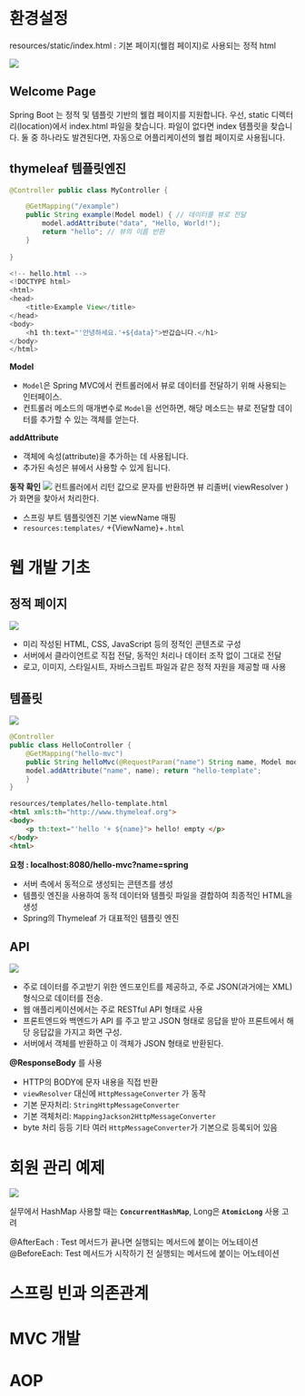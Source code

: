 # 환경설정

resources/static/index.html
: 기본 페이지(웰컴 페이지)로 사용되는 정적 html

![](https://i.imgur.com/440HF6q.png)

## **Welcome Page**

Spring Boot 는 정적 및 템플릿 기반의 웰컴 페이지를 지원합니다. 우선, static 디렉터리(location)에서 index.html 파일을 찾습니다. 파일이 없다면 index 템플릿을 찾습니다. 둘 중 하나라도 발견된다면, 자동으로 어플리케이션의 웰컴 페이지로 사용됩니다. 

## thymeleaf 템플릿엔진

```java
@Controller public class MyController {

	@GetMapping("/example")
	public String example(Model model) { // 데이터를 뷰로 전달
		model.addAttribute("data", "Hello, World!"); 
		return "hello"; // 뷰의 이름 반환 
	} 
	
}
```

```java
<!-- hello.html -->
<!DOCTYPE html>
<html>
<head>
    <title>Example View</title>
</head>
<body>
    <h1 th:text="'안녕하세요.'+${data}">반갑습니다.</h1>
</body>
</html>
```

**Model**
- `Model`은 Spring MVC에서 컨트롤러에서 뷰로 데이터를 전달하기 위해 사용되는 인터페이스.
- 컨트롤러 메소드의 매개변수로 `Model`을 선언하면, 해당 메소드는 뷰로 전달할 데이터를 추가할 수 있는 객체를 얻는다.

**addAttribute**
- 객체에 속성(attribute)을 추가하는 데 사용됩니다.
- 추가된 속성은 뷰에서 사용할 수 있게 됩니다.

**동작 확인**
![](https://i.imgur.com/L86C1uI.png)
컨트롤러에서 리턴 값으로 문자를 반환하면 뷰 리졸버( viewResolver )가 화면을 찾아서 처리한다. 
- 스프링 부트 템플릿엔진 기본 viewName 매핑 
- `resources:templates/` +{ViewName}+`.html`



# 웹 개발 기초 

## 정적 페이지
![](https://i.imgur.com/JhSp1av.png)

- 미리 작성된 HTML, CSS, JavaScript 등의 정적인 콘텐츠로 구성
- 서버에서 클라이언트로 직접 전달, 동적인 처리나 데이터 조작 없이 그대로 전달
- 로고, 이미지, 스타일시트, 자바스크립트 파일과 같은 정적 자원을 제공할 때 사용

## 템플릿
![](https://i.imgur.com/0dpqKsN.png)
```java
@Controller 
public class HelloController {
	@GetMapping("hello-mvc") 
	public String helloMvc(@RequestParam("name") String name, Model model) { 
	model.addAttribute("name", name); return "hello-template"; 
	} 
}
```

```html
resources/templates/hello-template.html
<html xmls:th="http://www.thymeleaf.org">
<body>
	<p th:text="'hello '+ ${name}"> hello! empty </p>
</body>
<html>
```

**요청 : localhost:8080/hello-mvc?name=spring**

- 서버 측에서 동적으로 생성되는 콘텐츠를 생성
- 템플릿 엔진을 사용하여 동적 데이터와 템플릿 파일을 결합하여 최종적인 HTML을 생성
- Spring의 Thymeleaf 가 대표적인 템플릿 엔진

## API
![](https://i.imgur.com/S5YYNUA.png)

- 주로 데이터를 주고받기 위한 엔드포인트를 제공하고, 주로 JSON(과거에는 XML) 형식으로 데이터를 전송.
- 웹 애플리케이션에서는 주로 RESTful API 형태로 사용
- 프론트엔드와 백엔드가 API 를 주고 받고 JSON 형태로 응답을 받아 프론트에서 해당 응답값을 가지고 화면 구성. 
- 서버에서 객체를 반환하고 이 객체가 JSON 형태로 반환된다. 

**@ResponseBody** 를 사용
- HTTP의 BODY에 문자 내용을 직접 반환 
- `viewResolver` 대신에 `HttpMessageConverter` 가 동작
- 기본 문자처리: `StringHttpMessageConverter` 
- 기본 객체처리: `MappingJackson2HttpMessageConverter`
-  byte 처리 등등 기타 여러 `HttpMessageConverter`가 기본으로 등록되어 있음



# 회원 관리 예제

![](https://i.imgur.com/xL5Ug3b.png)

실무에서 HashMap 사용할 때는 **`ConcurrentHashMap`**,
Long은 **`AtomicLong`** 사용 고려 

@AfterEach : Test 메서드가 끝나면 실행되는 메서드에 붙이는 어노테이션 
@BeforeEach: Test 메서드가 시작하기 전 실행되는 메서드에 붙이는 어노테이션
# 스프링 빈과 의존관계

# MVC 개발 

# AOP



